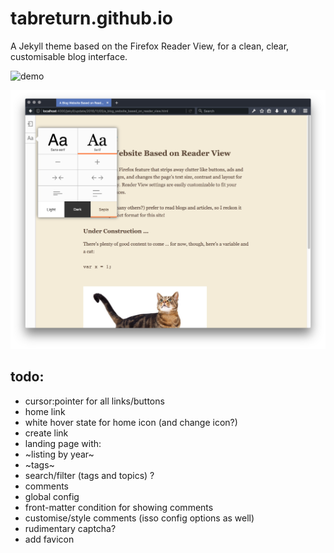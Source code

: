 # tabreturn.github.io
A Jekyll theme based on the Firefox Reader View, for a clean, clear,
customisable blog interface.

![demo](https://tabreturn.github.io/)

![screenshot](screenshot.png)

## todo:
* cursor:pointer for all links/buttons
* home link
 * white hover state for home icon (and change icon?)
 * create link
* landing page with:
 * ~listing by year~
 * ~tags~
 * search/filter (tags and topics) ?
* comments
 * global config
 * front-matter condition for showing comments
 * customise/style comments (isso config options as well)
 * rudimentary captcha?
* add favicon
